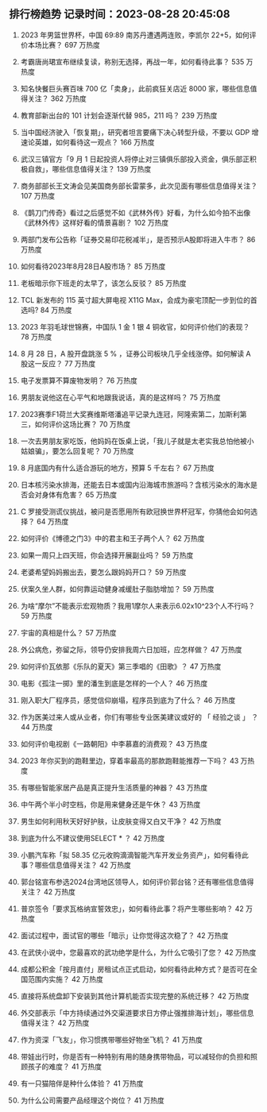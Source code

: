 
## 排行榜趋势 记录时间：2023-08-28 20:45:08
  
  1. 2023 年男篮世界杯，中国 69:89 南苏丹遭遇两连败，李凯尔 22+5，如何评价本场比赛？ 697 万热度
    
  2. 考霸唐尚珺宣布继续复读，称别无选择，再战一年，如何看待此事？ 535 万热度
    
  3. 知名快餐巨头赛百味 700 亿「卖身」，此前疯狂关店近 8000 家，哪些信息值得关注？ 362 万热度
    
  4. 教育部新出台的 101 计划会逐渐代替 985，211 吗？ 239 万热度
    
  5. 当中国经济驶入「恢复期」，研究者坦言要痛下决心转型升级，不要以 GDP 增速论英雄，如何看待这一观点？ 166 万热度
    
  6. 武汉三镇官方「9 月 1 日起投资人将停止对三镇俱乐部投入资金，俱乐部正积极自救」，哪些信息值得关注？ 139 万热度
    
  7. 商务部部长王文涛会见美国商务部长雷蒙多，此次见面有哪些信息值得关注？ 107 万热度
    
  8. 《鹊刀门传奇》看过之后感觉不如《武林外传》好看，为什么如今拍不出像《武林外传》这样好看的情景喜剧？ 102 万热度
    
  9. 两部门发布公告称「证券交易印花税减半」，是否预示A股即将进入牛市？ 86 万热度
    
  10. 如何看待2023年8月28日A股市场？ 85 万热度
    
  11. 老板暗示你下班走的太早了，该怎么反驳？ 85 万热度
    
  12. TCL 新发布的 115 英寸超大屏电视 X11G Max，会成为豪宅顶配一步到位的首选吗? 84 万热度
    
  13. 2023 年羽毛球世锦赛，中国队 1 金 1 银 4 铜收官，如何评价他们的表现？ 78 万热度
    
  14. 8 月 28 日，A 股开盘跳涨 5 % ，证券公司板块几乎全线涨停。如何解读 A 股这一反应？ 77 万热度
    
  15. 电子发票算不算废物发明？ 76 万热度
    
  16. 男朋友说他这在心平气和地跟我说话，真的是这样吗？ 75 万热度
    
  17. 2023赛季F1荷兰大奖赛维斯塔潘追平记录九连冠，阿隆索第二，加斯利第三，如何评价这场比赛？ 70 万热度
    
  18. 一次去男朋友家吃饭，他妈妈在饭桌上说，「我儿子就是太老实我总怕他被小姑娘骗」，要怎么回复呢？ 70 万热度
    
  19. 8 月底国内有什么适合游玩的地方，预算 5 千左右？ 67 万热度
    
  20. 日本核污染水排海，还能去日本或国内沿海城市旅游吗？含核污染水的海水是否会对身体有危害？ 65 万热度
    
  21. C 罗接受测谎仪挑战，被问是否愿用所有欧冠换世界杯冠军，你猜他会如何选择？ 64 万热度
    
  22. 如何评价《博德之门3》中的君主和王子两个人？ 62 万热度
    
  23. 如果一周只上四天班，你会选择开展副业吗？ 59 万热度
    
  24. 老婆希望妈妈搬出去，要怎么跟妈妈开口？ 59 万热度
    
  25. 伏案久坐人群，如何靠运动健身减缓肚子脂肪增加？ 59 万热度
    
  26. 为啥“摩尔”不能表示宏观物质？我用1摩尔人来表示6.02x10^23个人不行吗？ 59 万热度
    
  27. 宇宙的真相是什么？ 57 万热度
    
  28. 外公病危，弥留之际，领导仍安排我周六日加班，应怎样做？ 47 万热度
    
  29. 如何评价瓦依那《乐队的夏天》第三季唱的《田歌》？ 47 万热度
    
  30. 电影《孤注一掷》里的潘生到底是怎样的一个人？ 46 万热度
    
  31. 刚入职大厂程序员，感觉信仰崩塌，程序员到底为了什么？ 46 万热度
    
  32. 作为医美过来人或从业者，你们有哪些专业医美建议或好的 「 经验之谈 」 ？ 44 万热度
    
  33. 如何评价电视剧《一路朝阳》中李慕嘉的消费观？ 43 万热度
    
  34. 2023 年你买到的跑鞋里边，穿着率最高的那款跑鞋能推荐一下吗？ 43 万热度
    
  35. 有哪些智能家居产品是真正提升生活质量的神器？ 43 万热度
    
  36. 中午两个半小时空档，你是用来健身还是午休？ 43 万热度
    
  37. 男生如何利用秋天好好护肤，让皮肤变得又白又干净？ 42 万热度
    
  38. 到底为什么不建议使用SELECT * ？ 42 万热度
    
  39. 小鹏汽车称「拟 58.35 亿元收购滴滴智能汽车开发业务资产」，如何看待此事？哪些信息值得关注？ 42 万热度
    
  40. 郭台铭宣布参选2024台湾地区领导人，如何评价郭台铭？还有哪些信息值得关注？ 42 万热度
    
  41. 普京签令「要求瓦格纳宣誓效忠」，如何看待此事？将产生哪些影响？ 42 万热度
    
  42. 面试过程中，面试官的哪些「暗示」让你觉得这次稳了？ 42 万热度
    
  43. 在武侠小说中，您最喜欢的武功绝学是什么，为什么它吸引了您？ 42 万热度
    
  44. 成都公积金「按月直付」房租试点正式启动，如何看待此种方式？是否可在全国范围内实施？ 42 万热度
    
  45. 直接将系统盘卸下安装到其他计算机能否实现完整的系统迁移？ 42 万热度
    
  46. 外交部表示「中方持续通过外交渠道要求日方停止强推排海计划」，哪些信息值得关注？ 42 万热度
    
  47. 作为资深「飞友」，你习惯携带哪些好物坐飞机？ 41 万热度
    
  48. 带娃出行时，你是否有一种特别有用的随身携带物品，可以减轻你的负担和照顾孩子的难度？ 41 万热度
    
  49. 有一只猫陪伴是种什么体验？ 41 万热度
    
  50. 为什么公司需要产品经理这个岗位？ 41 万热度
    